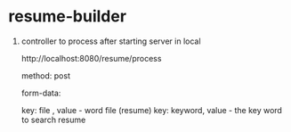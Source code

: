 # resume-builder

1. controller to process after starting server in local

   http://localhost:8080/resume/process
   
   method: post
   
   form-data:
   
    key: file , value - word file (resume)
    key: keyword, value - the key word to search resume
